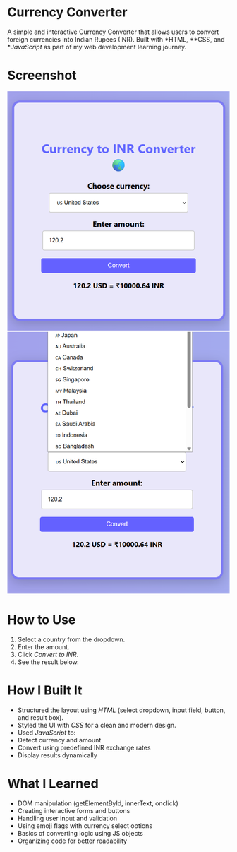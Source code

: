 #  Currency Converter

A simple and interactive Currency Converter that allows users to convert foreign currencies into Indian Rupees (INR). Built with *HTML, **CSS, and **JavaScript* as part of my web development learning journey.

#  Screenshot

![Currency Converter Screenshot](screenshot1.png)
![Currency Converter Screenshot](screenshot2.png)

#  How to Use

1. Select a country from the dropdown.
2. Enter the amount.
3. Click *Convert to INR*.
4. See the result below.


# How I Built It

-  Structured the layout using *HTML* (select dropdown, input field, button, and result box).
-  Styled the UI with *CSS* for a clean and modern design.
-  Used *JavaScript* to:
  - Detect currency and amount
  - Convert using predefined INR exchange rates
  - Display results dynamically

  
#  What I Learned

- DOM manipulation (getElementById, innerText, onclick)
- Creating interactive forms and buttons
- Handling user input and validation
- Using emoji flags with currency select options
- Basics of converting logic using JS objects
- Organizing code for better readability






